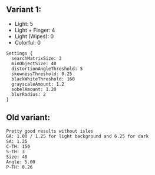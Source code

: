 ## Variant 1:
- Light: 5
- Light + Finger: 4
- Light (Wipes): 0
- Colorful: 0

```agsl
Settings {
  searchMatrixSize: 3
  minObjectSize: 40
  distortionAngleThreshold: 5
  skewnessThreshold: 0.25
  blackWhiteThreshold: 160
  grayscaleAmount: 1.2
  sobelAmount: 1.20
  blurRadius: 2
}
```

## Old variant:

```agsl
Pretty good results without isles
GA: 1.00 / 1.25 for light background and 6.25 for dark
SA: 1.25
C-TH: 150
S-TH: 3
Size: 40
Angle: 5.00
P-TH: 0.26
```